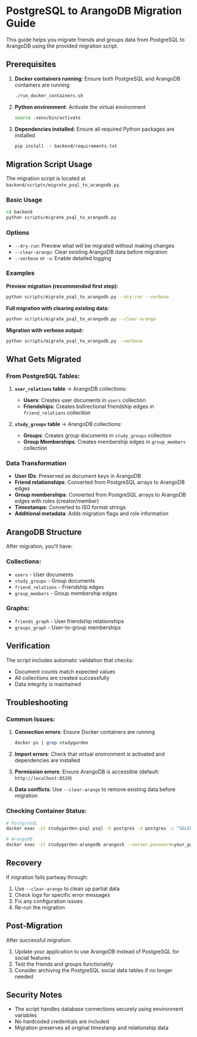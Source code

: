 # PostgreSQL to ArangoDB Migration Guide

This guide helps you migrate friends and groups data from PostgreSQL to ArangoDB using the provided migration script.

## Prerequisites

1. **Docker containers running**: Ensure both PostgreSQL and ArangoDB containers are running
   ```bash
   ./run_docker_containers.sh
   ```

2. **Python environment**: Activate the virtual environment
   ```bash
   source .venv/bin/activate
   ```

3. **Dependencies installed**: Ensure all required Python packages are installed
   ```bash
   pip install -r backend/requirements.txt
   ```

## Migration Script Usage

The migration script is located at `backend/scripts/migrate_psql_to_arangodb.py`.

### Basic Usage

```bash
cd backend
python scripts/migrate_psql_to_arangodb.py
```

### Options

- `--dry-run`: Preview what will be migrated without making changes
- `--clear-arango`: Clear existing ArangoDB data before migration
- `--verbose` or `-v`: Enable detailed logging

### Examples

**Preview migration (recommended first step):**
```bash
python scripts/migrate_psql_to_arangodb.py --dry-run --verbose
```

**Full migration with clearing existing data:**
```bash
python scripts/migrate_psql_to_arangodb.py --clear-arango
```

**Migration with verbose output:**
```bash
python scripts/migrate_psql_to_arangodb.py --verbose
```

## What Gets Migrated

### From PostgreSQL Tables:

1. **`user_relations` table** → ArangoDB collections:
   - **Users**: Creates user documents in `users` collection
   - **Friendships**: Creates bidirectional friendship edges in `friend_relations` collection

2. **`study_groups` table** → ArangoDB collections:
   - **Groups**: Creates group documents in `study_groups` collection  
   - **Group Memberships**: Creates membership edges in `group_members` collection

### Data Transformation

- **User IDs**: Preserved as document keys in ArangoDB
- **Friend relationships**: Converted from PostgreSQL arrays to ArangoDB edges
- **Group memberships**: Converted from PostgreSQL arrays to ArangoDB edges with roles (creator/member)
- **Timestamps**: Converted to ISO format strings
- **Additional metadata**: Adds migration flags and role information

## ArangoDB Structure

After migration, you'll have:

### Collections:
- `users` - User documents
- `study_groups` - Group documents  
- `friend_relations` - Friendship edges
- `group_members` - Group membership edges

### Graphs:
- `friends_graph` - User friendship relationships
- `groups_graph` - User-to-group memberships

## Verification

The script includes automatic validation that checks:
- Document counts match expected values
- All collections are created successfully
- Data integrity is maintained

## Troubleshooting

### Common Issues:

1. **Connection errors**: Ensure Docker containers are running
   ```bash
   docker ps | grep studygarden
   ```

2. **Import errors**: Check that virtual environment is activated and dependencies are installed

3. **Permission errors**: Ensure ArangoDB is accessible (default: `http://localhost:8529`)

4. **Data conflicts**: Use `--clear-arango` to remove existing data before migration

### Checking Container Status:
```bash
# PostgreSQL
docker exec -it studygarden-psql psql -U postgres -d postgres -c "SELECT COUNT(*) FROM user_relations;"

# ArangoDB  
docker exec -it studygarden-arangodb arangosh --server.password=your_password
```

## Recovery

If migration fails partway through:
1. Use `--clear-arango` to clean up partial data
2. Check logs for specific error messages
3. Fix any configuration issues
4. Re-run the migration

## Post-Migration

After successful migration:
1. Update your application to use ArangoDB instead of PostgreSQL for social features
2. Test the friends and groups functionality
3. Consider archiving the PostgreSQL social data tables if no longer needed

## Security Notes

- The script handles database connections securely using environment variables
- No hardcoded credentials are included
- Migration preserves all original timestamp and relationship data
